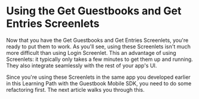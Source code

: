 # Using the Get Guestbooks and Get Entries Screenlets

Now that you have the Get Guestbooks and Get Entries Screenlets, you're ready to 
put them to work. As you'll see, using these Screenlets isn't much more 
difficult than using Login Screenlet. This an advantage of using Screenlets: it 
typically only takes a few minutes to get them up and running. They also 
integrate seamlessly with the rest of your app's UI.

Since you're using these Screenlets in the same app you developed earlier in 
this Learning Path with the Guestbook Mobile SDK, you need to do some 
refactoring first. The next article walks you through this. 
